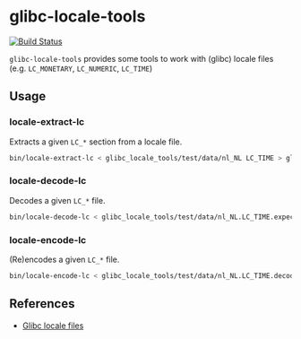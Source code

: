# glibc-locale-tools

[![Build Status](https://travis-ci.org/Oefenweb/glibc-locale-tools.svg)](https://travis-ci.org/Oefenweb/glibc-locale-tools)

`glibc-locale-tools` provides some tools to work with (glibc) locale files (e.g. `LC_MONETARY`, `LC_NUMERIC`, `LC_TIME`)

## Usage

### locale-extract-lc

Extracts a given `LC_*` section from a locale file.

```sh
bin/locale-extract-lc < glibc_locale_tools/test/data/nl_NL LC_TIME > glibc_locale_tools/test/data/nl_NL.LC_TIME.actual;
```

### locale-decode-lc

Decodes a given `LC_*` file.

```sh
bin/locale-decode-lc < glibc_locale_tools/test/data/nl_NL.LC_TIME.expected > glibc_locale_tools/test/data/nl_NL.LC_TIME.decoded;
```

### locale-encode-lc

(Re)encodes a given `LC_*` file.

```sh
bin/locale-encode-lc < glibc_locale_tools/test/data/nl_NL.LC_TIME.decoded > glibc_locale_tools/test/data/nl_NL.LC_TIME.encoded;
```

## References

* [Glibc locale files](http://localization-guide.readthedocs.org/en/latest/guide/locales/glibc.html)
